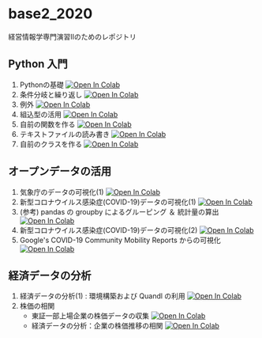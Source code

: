 # base2_2020
経営情報学専門演習Ⅱのためのレポジトリ

## Python 入門
1. Pythonの基礎 [![Open In Colab](https://colab.research.google.com/assets/colab-badge.svg)](https://colab.research.google.com/github/ymuto0302/base2_2020/blob/master/base2_python1.ipynb)
1. 条件分岐と繰り返し [![Open In Colab](https://colab.research.google.com/assets/colab-badge.svg)](https://colab.research.google.com/github/ymuto0302/base2_2020/blob/master/base2_python2.ipynb)
1. 例外 [![Open In Colab](https://colab.research.google.com/assets/colab-badge.svg)](https://colab.research.google.com/github/ymuto0302/base2_2020/blob/master/base2_python3.ipynb)
1. 組込型の活用 [![Open In Colab](https://colab.research.google.com/assets/colab-badge.svg)](https://colab.research.google.com/github/ymuto0302/base2_2020/blob/master/base2_python4.ipynb)
1. 自前の関数を作る [![Open In Colab](https://colab.research.google.com/assets/colab-badge.svg)](https://colab.research.google.com/github/ymuto0302/base2_2020/blob/master/base2_python5.ipynb)
1. テキストファイルの読み書き [![Open In Colab](https://colab.research.google.com/assets/colab-badge.svg)](https://colab.research.google.com/github/ymuto0302/base2_2020/blob/master/base2_python6.ipynb)
1. 自前のクラスを作る [![Open In Colab](https://colab.research.google.com/assets/colab-badge.svg)](https://colab.research.google.com/github/ymuto0302/base2_2020/blob/master/base2_python7.ipynb)

## オープンデータの活用
1. 気象庁のデータの可視化(1) [![Open In Colab](https://colab.research.google.com/assets/colab-badge.svg)](https://github.com/ymuto0302/base2_2020/blob/master/opendata1.ipynb)
1. 新型コロナウイルス感染症(COVID-19)データの可視化(1) [![Open In Colab](https://colab.research.google.com/assets/colab-badge.svg)](https://github.com/ymuto0302/base2_2020/blob/master/opendata2.ipynb)
1. (参考) pandas の groupby によるグルーピング ＆ 統計量の算出 [![Open In Colab](https://colab.research.google.com/assets/colab-badge.svg)](https://github.com/ymuto0302/base2_2020/blob/master/pandas_groupby.ipynb)
1. 新型コロナウイルス感染症(COVID-19)データの可視化(2) [![Open In Colab](https://colab.research.google.com/assets/colab-badge.svg)](https://github.com/ymuto0302/base2_2020/blob/master/opendata3.ipynb)
1. Google's COVID-19 Community Mobility Reports からの可視化 [![Open In Colab](https://colab.research.google.com/assets/colab-badge.svg)](https://github.com/ymuto0302/base2_2020/blob/master/opendata4.ipynb)

## 経済データの分析
1. 経済データの分析(1) : 環境構築および Quandl の利用 [![Open In Colab](https://colab.research.google.com/assets/colab-badge.svg)](https://github.com/ymuto0302/base2_2020/blob/master/economicdata1.ipynb)
1. 株価の相関
    - 東証一部上場企業の株価データの収集 [![Open In Colab](https://colab.research.google.com/assets/colab-badge.svg)](https://github.com/ymuto0302/base2_2020/blob/master/TSE_data_collection.ipynb)
    - 経済データの分析：企業の株価推移の相関 [![Open In Colab](https://colab.research.google.com/assets/colab-badge.svg)](https://github.com/ymuto0302/base2_2020/blob/master/stock_correlation.ipynb)
